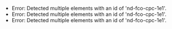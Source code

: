 * Error: Detected multiple elements with an id of 'nd-fco-cpc-1e1'.
* Error: Detected multiple elements with an id of 'nd-fco-cpc-1e1'.
* Error: Detected multiple elements with an id of 'nd-fco-cpc-1e1'.
